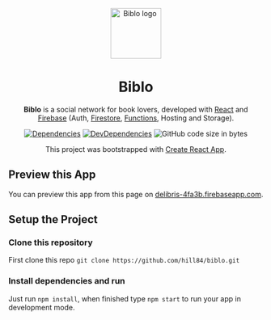 <p align="center">
  <a href="https://delibris-4fa3b.firebaseapp.com/" rel="noopener" target="_blank"><img width="100" src="https://firebasestorage.googleapis.com/v0/b/delibris-4fa3b.appspot.com/o/assets%2Flogo-biblo.png?alt=media&token=5c7d3558-49bc-493d-a466-508ca444cd49" alt="Biblo logo"></a></p>
</p>

<h1 align="center">Biblo</h1>

<div align="center">

**Biblo** is a social network for book lovers, developed with [React](http://facebook.github.io/react/) and [Firebase](https://github.com/firebase) (Auth, [Firestore](https://github.com/firebase/firebase-js-sdk), [Functions](https://github.com/firebase/firebase-functions), Hosting and Storage).

[![Dependencies](https://img.shields.io/david/hill84/biblo.svg)](https://david-dm.org/hill84/biblo)
[![DevDependencies](https://img.shields.io/david/dev/hill84/biblo.svg)](https://david-dm.org/hill84/biblo?type=dev)
![GitHub code size in bytes](https://img.shields.io/github/languages/code-size/hill84/biblo.svg)

This project was bootstrapped with [Create React App](https://github.com/facebookincubator/create-react-app).

</div>

## Preview this App

You can preview this app from this page on [delibris-4fa3b.firebaseapp.com](https://delibris-4fa3b.firebaseapp.com).

## Setup the Project

### Clone this repository

First clone this repo `git clone https://github.com/hill84/biblo.git`

### Install dependencies and run

Just run `npm install`, when finished type `npm start` to run your app in development mode.